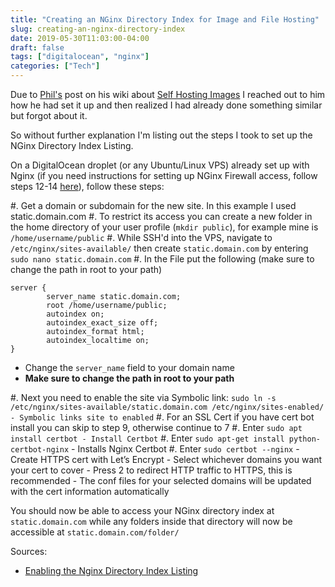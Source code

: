 ```yaml
---
title: "Creating an NGinx Directory Index for Image and File Hosting"
slug: creating-an-nginx-directory-index
date: 2019-05-30T11:03:00-04:00
draft: false
tags: ["digitalocean", "nginx"]
categories: ["Tech"]
---
```


Due to [Phil's][1] post on his wiki about [Self Hosting Images][2] I reached out to him how he had set it up and then realized I had already done something similar but forgot about it.

So without further explanation I'm listing out the steps I took to set up the NGinx Directory Index Listing.

On a DigitalOcean droplet (or any Ubuntu/Linux VPS) already set up with Nginx (if you need instructions for setting up NGinx Firewall access, follow steps 12-14 [here][3]), follow these steps:

#. Get a domain or subdomain for the new site. In this example I used static.domain.com
#. To restrict its access you can create a new folder in the home directory of your user profile (`mkdir public`), for example mine is `/home/username/public` 
#.  While SSH'd into the VPS, navigate to `/etc/nginx/sites-available/` then create `static.domain.com` by entering `sudo nano static.domain.com`
#.  In the File put the following (make sure to change the path in root to your path)

```
server {
        server_name static.domain.com;
        root /home/username/public;
        autoindex on;
        autoindex_exact_size off;
        autoindex_format html;
        autoindex_localtime on; 
}
```

- Change the `server_name` field to your domain name
- **Make sure to change the path in root to your path**

#. Next you need to enable the site via Symbolic link: `sudo ln -s /etc/nginx/sites-available/static.domain.com /etc/nginx/sites-enabled/ - Symbolic links site to enabled`
#. For an SSL Cert if you have cert bot install you can skip to step 9, otherwise continue to 7
#. Enter `sudo apt install certbot - Install Certbot`
#. Enter `sudo apt-get install python-certbot-nginx` - Installs Nginx Certbot
#. Enter `sudo certbot --nginx` - Create HTTPS cert with Let’s Encrypt
	- Select whichever domains you want your cert to cover
	- Press 2 to redirect HTTP traffic to HTTPS, this is recommended
	- The conf files for your selected domains will be updated with the cert information automatically

You should now be able to access your NGinx directory index at `static.domain.com` while any folders inside that directory will now be accessible at `static.domain.com/folder/`

Sources: 
- [Enabling the Nginx Directory Index Listing][4]

[1]: https://youneedastereo.com/
[2]: https://youneedastereo.com/#how%20I%20self-host%20images%20in%20this%20wiki
[3]: https://blog.joshsullivan.io/2019/02/20/creating-online-tiddlywiki
[4]: https://www.keycdn.com/support/nginx-directory-index
